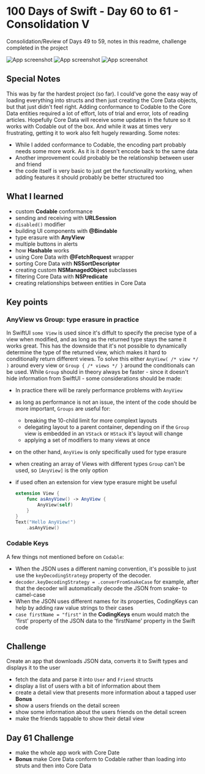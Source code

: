 # 100 Days of Swift - Day 60 to 61 - Consolidation V
Consolidation/Review of Days 49 to 59, notes in this readme, challenge completed in the project

![App screenshot](App1.png) ![App screenshot](App2.png) ![App screenshot](App3.png)


## Special Notes
This was by far the hardest project (so far).
I could've gone the easy way of loading everything into structs and then just creating the Core Data objects, but that just didn't feel right.
Adding conformance to Codable to the Core Data entities required a lot of effort, lots of trial and error, lots of reading articles.
Hopefully Core Data will receive some updates in the future so it works with Codable out of the box.
And while it was at times very frustrating, getting it to work also felt hugely rewarding.
Some notes:
- While I added conformance to Codable, the encoding part probably needs some more work. As it is it doesn't encode back to the same data
- Another improvement could probably be the relationship between user and friend
- the code itself is very basic to just get the functionality working, when adding features it should probably be better structured too

## What I learned
- custom **Codable** conformance
- sending and receiving with **URLSession**
- `disabled()` modifier
- building UI components with **@Bindable**
- type erasure with **AnyView**
- multiple buttons in alerts
- how **Hashable** works
- using Core Data with **@FetchRequest** wrapper
- sorting Core Data with **NSSortDescriptor**
- creating custom **NSManagedObject** subclasses
- filtering Core Data with **NSPredicate**
- creating relationships between entities in Core Data

## Key points
### AnyView vs Group: type erasure in practice
In SwiftUI `some View` is used since it's diffult to specify the precise type of a view when modified, and as long as the returned type stays the same it works great.
This has the downside that it's not possible to dynamically determine the type of the returned view, which makes it hard to conditionally return different views.
To solve this either `AnyView( /* view */ )` around every view  or `Group { /* views */ }` around the conditionals can be used.
While `Group` should in theory always be faster - since it doesn't hide information from SwiftUI - some considerations should be made:
- In practice there will be rarely performance problems with `AnyView`
- as long as performance is not an issue, the intent of the code should be more important, `Groups` are useful for:
    - breaking the 10-child limit for more complext layouts
    - delegating layout to a parent container, depending on if the `Group` view is embedded in an `VStack` or `HStack` it's layout will change
    - applying a set of modifiers to many views at once
- on the other hand, `AnyView` is only specifically used for type erasure
- when creating an array of Views with different types `Group` can't be used, so `[AnyView]` is the only option
- if used often an extension for view type erasure might be useful

    ``` swift
    extension View {
        func asAnyView() -> AnyView {
            AnyView(self)
        }
    }
    Text("Hello AnyView!")
        .asAnyView()
    ```

### Codable Keys
A few things not mentioned before on `Codable`:
- When the JSON uses a different naming convention, it's possible to just use the `keyDecodingStrategy` property of the decoder.
- `decoder.keyDecodingStrategy = .converFromSnakeCase` for example, after that the decoder will automatically decode the JSON from snake- to camel-case
- When the JSON uses different names for its properties, CodingKeys can help by adding raw value strings to their cases
- `case firstName = "first"` in the __CodingKeys__ enum would match the 'first' property of the JSON data to the 'firstName' property in the Swift code

## Challenge
Create an app that downloads JSON data, converts it to Swift types and displays it to the user
- fetch the data and parse it into `User` and `Friend` structs
- display a list of users with a bit of information about them
- create a detail view that presents more information about a tapped user
**Bonus**
- show a users friends on the detail screen
- show some information about the users friends on the detail screen
- make the friends tappable to show their detail view

## Day 61 Challenge
- make the whole app work with Core Date
- **Bonus** make Core Data conform to Codable rather than loading into struts and then into Core Data
